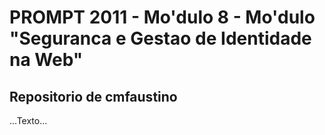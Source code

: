 # PROMPT 2011 - Mo'dulo 8 - Mo'dulo "Seguranca e Gestao de Identidade na Web"

## Repositorio de cmfaustino

...Texto...
